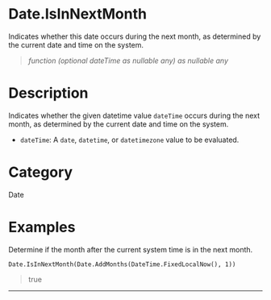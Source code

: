 ﻿# Date.IsInNextMonth
Indicates whether this date occurs during the next month, as determined by the current date and time on the system.
> _function (optional dateTime as nullable any) as nullable any_
# Description 
Indicates whether the given datetime value <code>dateTime</code> occurs during the next month, as determined by the current date and time on the system.
      <ul>
      <li><code>dateTime</code>: A <code>date</code>, <code>datetime</code>, or <code>datetimezone</code> value to be evaluated.</li>
      </ul>
# Category 
Date
# Examples 
Determine if the month after the current system time is in the next month.
```
Date.IsInNextMonth(Date.AddMonths(DateTime.FixedLocalNow(), 1))
```
> true
***
